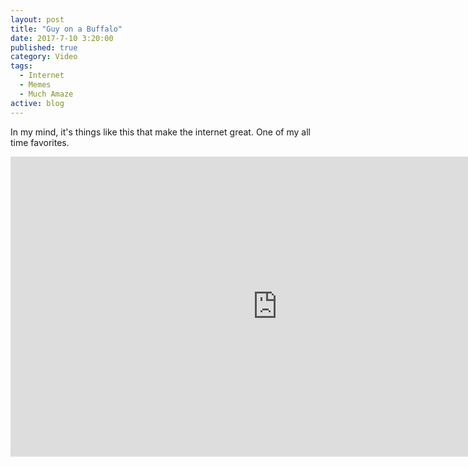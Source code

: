 ```yaml
---
layout: post
title: "Guy on a Buffalo"
date: 2017-7-10 3:20:00
published: true
category: Video
tags:
  - Internet
  - Memes
  - Much Amaze
active: blog
---
```


In my mind, it's things like this that make the internet great. One of my all time favorites.

<div class="flex-video widescreen vimeo">
  <iframe width="853" height="480" src="https://www.youtube-nocookie.com/embed/iJ4T9CQA0UM?rel=0" frameborder="0" allowfullscreen></iframe>
</div>
